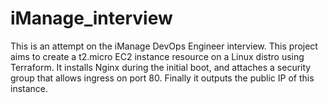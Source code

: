 # iManage_interview
This is an attempt on the iManage DevOps Engineer interview.
This project aims to create a t2.micro EC2 instance resource on a Linux distro using Terraform. It installs Nginx during the initial boot, and attaches a security group that allows ingress on port 80. Finally it outputs the public IP of this instance.
